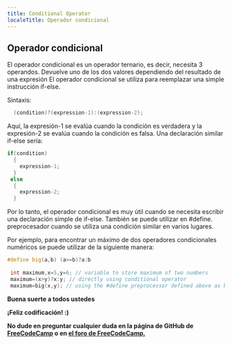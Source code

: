 ```yaml
---
title: Conditional Operator
localeTitle: Operador condicional
---
```

## Operador condicional

El operador condicional es un operador ternario, es decir, necesita 3 operandos. Devuelve uno de los dos valores dependiendo del resultado de una expresión El operador condicional se utiliza para reemplazar una simple instrucción if-else.

Sintaxis:

```cpp
  (condition)?(expression-1):(expression-2); 
```

Aquí, la expresión-1 se evalúa cuando la condición es verdadera y la expresión-2 se evalúa cuando la condición es falsa. Una declaración similar if-else sería:

```cpp
if(condition) 
  { 
    expression-1; 
  } 
 else 
  { 
    expression-2; 
  } 
```

Por lo tanto, el operador condicional es muy útil cuando se necesita escribir una declaración simple de if-else. También se puede utilizar en #define. preprocesador cuando se utiliza una condición similar en varios lugares.

Por ejemplo, para encontrar un máximo de dos operadores condicionales numéricos se puede utilizar de la siguiente manera:

```cpp
#define big(a,b) (a>=b)?a:b 
 
 int maximum,x=5,y=6; // variable to store maximum of two numbers 
 maximum=(x>y)?x:y; // directly using conditional operator 
 maximum=big(x,y); // using the #define preprocessor defined above as big 
```

**Buena suerte a todos ustedes**

**¡Feliz codificación! :)**

**No dude en preguntar cualquier duda en la página de GitHub de [FreeCodeCamp](https://forum.freecodecamp.org/) o en [el foro de FreeCodeCamp.](https://forum.freecodecamp.org/)**